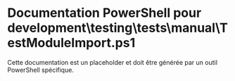 # Documentation PowerShell pour development\testing\tests\manual\TestModuleImport.ps1

Cette documentation est un placeholder et doit être générée par un outil PowerShell spécifique.
